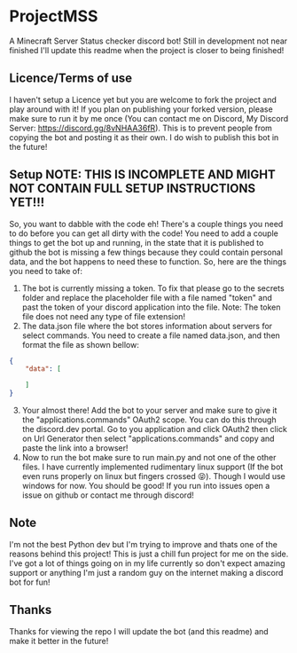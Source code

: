 # ProjectMSS
A Minecraft Server Status checker discord bot! Still in development not near finished I'll update this readme when the project is closer to being finished!
## Licence/Terms of use
I haven't setup a Licence yet but you are welcome to fork the project and play around with it! If you plan on publishing your forked version, please make sure to run it by me once (You can contact me on Discord, My Discord Server: https://discord.gg/8vNHAA36fR). This is to prevent people from copying the bot and posting it as their own. 
I do wish to publish this bot in the future!
## Setup NOTE: THIS IS INCOMPLETE AND MIGHT NOT CONTAIN FULL SETUP INSTRUCTIONS YET!!!
So, you want to dabble with the code eh!
There's a couple things you need to do before you can get all dirty with the code!
You need to add a couple things to get the bot up and running, in the state that it is published to github the bot is missing a few things because they could contain personal data, and the bot happens to need these to function. So, here are the things you need to take of:
1. The bot is currently missing a token. To fix that please go to the secrets folder and replace the placeholder file with a file named "token" and past the token of your discord application into the file. Note: The token file does not need any type of file extension!
2. The data.json file where the bot stores information about servers for select commands. You need to create a file named data.json, and then format the file as shown bellow:
```json
{
    "data": [

    ]
}
```
3. Your almost there! Add the bot to your server and make sure to give it the "applications.commands" OAuth2 scope. You can do this through the discord.dev portal. Go to you application and click OAuth2 then click on Url Generator then select "applications.commands" and copy and paste the link into a browser!
4. Now to run the bot make sure to run main.py and not one of the other files. I have currently implemented rudimentary linux support (If the bot even runs properly on linux but fingers crossed 😝). Though I would use windows for now. You should be good! If you run into issues open a issue on github or contact me through discord!
## Note
I'm not the best Python dev but I'm trying to improve and thats one of the reasons behind this project! This is just a chill fun project for me on the side. I've got a lot of things going on in my life currently so don't expect amazing support or anything I'm just a random guy on the internet making a discord bot for fun! 

## Thanks
Thanks for viewing the repo I will update the bot (and this readme) and make it better in the future!
